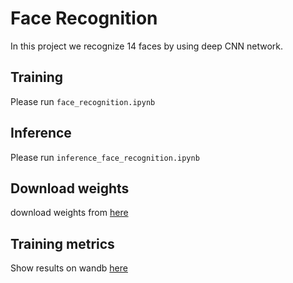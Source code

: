 # Face Recognition  
In this project we recognize 14 faces by using deep CNN network.  

## Training  
Please run `face_recognition.ipynb`  

## Inference  
Please run `inference_face_recognition.ipynb`  

## Download weights
download weights from [here](https://drive.google.com/drive/folders/1-6Goji3JOTeZl_WzSx6UbBwIEB3QBxvw?usp=sharing)  

## Training metrics
Show results on wandb [here](https://wandb.ai/zahra_zarrabi/face-recognition?workspace=user-zahra_zarrabi)
